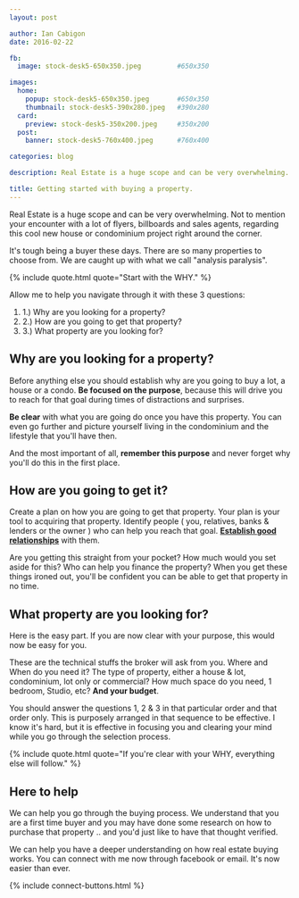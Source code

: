 ```yaml
---
layout: post

author: Ian Cabigon
date: 2016-02-22

fb:
  image: stock-desk5-650x350.jpeg         #650x350

images:
  home:
    popup: stock-desk5-650x350.jpeg       #650x350
    thumbnail: stock-desk5-390x280.jpeg   #390x280
  card:
    preview: stock-desk5-350x200.jpeg     #350x200
  post:
    banner: stock-desk5-760x400.jpeg      #760x400

categories: blog

description: Real Estate is a huge scope and can be very overwhelming. But allow me to help you navigate through it with these 3 questions.

title: Getting started with buying a property. 
---
```


Real Estate is a huge scope and can be very overwhelming. Not to mention your encounter with a lot of flyers, billboards and sales agents, regarding this cool new house or condominium project right around the corner.

It's tough being a buyer these days. There are so many properties to choose from. We are caught up with what we call "analysis paralysis".

{% include quote.html quote="Start with the WHY." %}

Allow me to help you navigate through it with these 3 questions:

1. 1.) Why are you looking for a property?
2. 2.) How are you going to get that property?
3. 3.) What property are you looking for?

## Why are you looking for a property?

Before anything else you should establish why are you going to buy a lot, a house or a condo. **Be focused on the purpose**, because this will drive you to reach for that goal during times of distractions and surprises. 

**Be clear** with what you are going do once you have this property. 
You can even go further and picture yourself living in the condominium and the lifestyle that you'll have then. 

And the most important of all, **remember this purpose** and never forget why you'll do this in the first place.

## How are you going to get it?
Create a plan on how you are going to get that property. Your plan is your tool to acquiring that property. Identify people ( you, relatives, banks & lenders or the owner ) who can help you reach that goal. [**Establish good relationships**][relationship] with them. 

Are you getting this straight from your pocket? How much would you set aside for this?  Who can help you finance the property? When you get these things ironed out, you'll be confident you can be able to get that property in no time.

## What property are you looking for?
Here is the easy part. If you are now clear with your purpose, this would now be easy for you. 

These are the technical stuffs the broker will ask from you. Where and When do you need it? The type of property, either a house & lot, condominium, lot only or commercial? How much space do you need, 1 bedroom, Studio, etc? **And your budget**.

You should answer the questions 1, 2 & 3 in that particular order and that order only. This is purposely arranged in that sequence to be effective. 
I know it's hard, but it is effective in focusing you and clearing your mind while you go through the selection process. 

{% include quote.html quote="If you're clear with your WHY, everything else will follow." %}

## Here to help

We can help you go through the buying process. We understand that you are a first time buyer and you may have done some research on how to purchase that property .. and you'd just like to have that thought verified.

We can help you have a deeper understanding on how real estate buying works. You can connect with me now through facebook or email. It's now easier than ever. 

{% include connect-buttons.html %}

[relationship]: https://www.cebuhomepages.com/blog/2015/10/01/how-connect-with-your-broker.html

